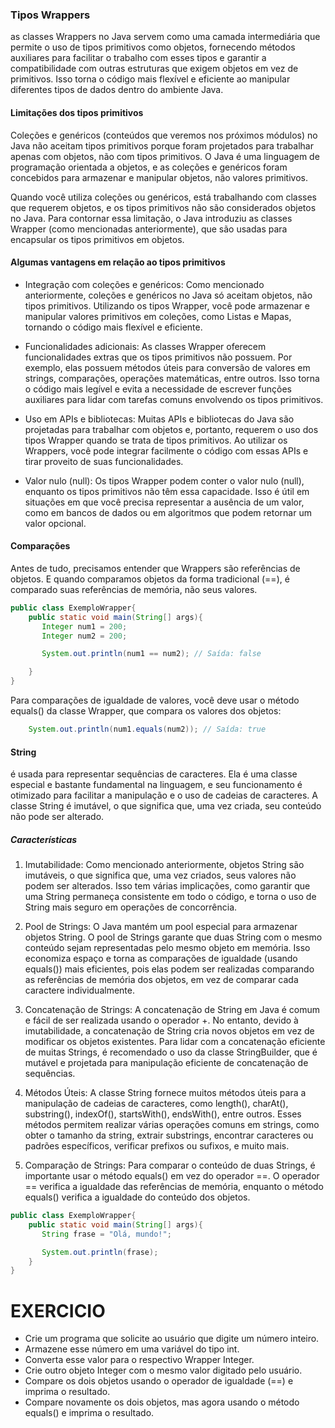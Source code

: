 ### Tipos Wrappers
as classes Wrappers no Java servem como uma camada intermediária que permite o uso de tipos primitivos como objetos, fornecendo métodos auxiliares para facilitar o trabalho com esses tipos e garantir a compatibilidade com outras estruturas que exigem objetos em vez de primitivos. Isso torna o código mais flexível e eficiente ao manipular diferentes tipos de dados dentro do ambiente Java.

#### Limitações dos tipos primitivos
Coleções e genéricos (conteúdos que veremos nos próximos módulos) no Java não aceitam tipos primitivos porque foram projetados para trabalhar apenas com objetos, não com tipos primitivos. O Java é uma linguagem de programação orientada a objetos, e as coleções e genéricos foram concebidos para armazenar e manipular objetos, não valores primitivos.

Quando você utiliza coleções ou genéricos, está trabalhando com classes que requerem objetos, e os tipos primitivos não são considerados objetos no Java. Para contornar essa limitação, o Java introduziu as classes Wrapper (como mencionadas anteriormente), que são usadas para encapsular os tipos primitivos em objetos.

#### Algumas vantagens em relação ao tipos primitivos
* Integração com coleções e genéricos: Como mencionado anteriormente, coleções e genéricos no Java só aceitam objetos, não tipos primitivos. Utilizando os tipos Wrapper, você pode armazenar e manipular valores primitivos em coleções, como Listas e Mapas, tornando o código mais flexível e eficiente.

* Funcionalidades adicionais: As classes Wrapper oferecem funcionalidades extras que os tipos primitivos não possuem. Por exemplo, elas possuem métodos úteis para conversão de valores em strings, comparações, operações matemáticas, entre outros. Isso torna o código mais legível e evita a necessidade de escrever funções auxiliares para lidar com tarefas comuns envolvendo os tipos primitivos.

* Uso em APIs e bibliotecas: Muitas APIs e bibliotecas do Java são projetadas para trabalhar com objetos e, portanto, requerem o uso dos tipos Wrapper quando se trata de tipos primitivos. Ao utilizar os Wrappers, você pode integrar facilmente o código com essas APIs e tirar proveito de suas funcionalidades.

* Valor nulo (null): Os tipos Wrapper podem conter o valor nulo (null), enquanto os tipos primitivos não têm essa capacidade. Isso é útil em situações em que você precisa representar a ausência de um valor, como em bancos de dados ou em algoritmos que podem retornar um valor opcional.

#### Comparações
Antes de tudo, precisamos entender que Wrappers são referências de objetos. E quando comparamos objetos da forma tradicional (==), é comparado suas referências de memória, não seus valores.


```java
public class ExemploWrapper{
    public static void main(String[] args){
       Integer num1 = 200;
       Integer num2 = 200;

       System.out.println(num1 == num2); // Saída: false

    }
}
```

Para comparações de igualdade de valores, você deve usar o método equals() da classe Wrapper, que compara os valores dos objetos:

```java
    System.out.println(num1.equals(num2)); // Saída: true
```

#### String
é usada para representar sequências de caracteres. Ela é uma classe especial e bastante fundamental na linguagem, e seu funcionamento é otimizado para facilitar a manipulação e o uso de cadeias de caracteres. A classe String é imutável, o que significa que, uma vez criada, seu conteúdo não pode ser alterado.

##### Características
1. Imutabilidade: Como mencionado anteriormente, objetos String são imutáveis, o que significa que, uma vez criados, seus valores não podem ser alterados. Isso tem várias implicações, como garantir que uma String permaneça consistente em todo o código, e torna o uso de String mais seguro em operações de concorrência.

2. Pool de Strings: O Java mantém um pool especial para armazenar objetos String. O pool de Strings garante que duas String com o mesmo conteúdo sejam representadas pelo mesmo objeto em memória. Isso economiza espaço e torna as comparações de igualdade (usando equals()) mais eficientes, pois elas podem ser realizadas comparando as referências de memória dos objetos, em vez de comparar cada caractere individualmente.

3. Concatenação de Strings: A concatenação de String em Java é comum e fácil de ser realizada usando o operador +. No entanto, devido à imutabilidade, a concatenação de String cria novos objetos em vez de modificar os objetos existentes. Para lidar com a concatenação eficiente de muitas Strings, é recomendado o uso da classe StringBuilder, que é mutável e projetada para manipulação eficiente de concatenação de sequências.

4. Métodos Úteis: A classe String fornece muitos métodos úteis para a manipulação de cadeias de caracteres, como length(), charAt(), substring(), indexOf(), startsWith(), endsWith(), entre outros. Esses métodos permitem realizar várias operações comuns em strings, como obter o tamanho da string, extrair substrings, encontrar caracteres ou padrões específicos, verificar prefixos ou sufixos, e muito mais.

5. Comparação de Strings: Para comparar o conteúdo de duas Strings, é importante usar o método equals() em vez do operador ==. O operador == verifica a igualdade das referências de memória, enquanto o método equals() verifica a igualdade do conteúdo dos objetos.

```java
public class ExemploWrapper{
    public static void main(String[] args){
       String frase = "Olá, mundo!";

       System.out.println(frase);    
    }
}
```

# EXERCICIO
* Crie um programa que solicite ao usuário que digite um número inteiro.
* Armazene esse número em uma variável do tipo int.
* Converta esse valor para o respectivo Wrapper Integer.
* Crie outro objeto Integer com o mesmo valor digitado pelo usuário.
* Compare os dois objetos usando o operador de igualdade (==) e imprima o resultado.
* Compare novamente os dois objetos, mas agora usando o método equals() e imprima o resultado.